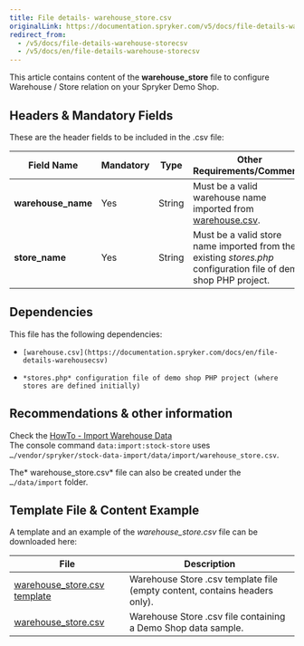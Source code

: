 ```yaml
---
title: File details- warehouse_store.csv
originalLink: https://documentation.spryker.com/v5/docs/file-details-warehouse-storecsv
redirect_from:
  - /v5/docs/file-details-warehouse-storecsv
  - /v5/docs/en/file-details-warehouse-storecsv
---
```


This article contains content of the **warehouse_store** file to configure Warehouse / Store relation on your Spryker Demo Shop.

## Headers & Mandatory Fields 
These are the header fields to be included in the .csv file:

| Field Name | Mandatory | Type | Other Requirements/Comments | Description |
| --- | --- | --- | --- | --- |
| **warehouse_name** | Yes | String | Must be a valid warehouse name imported from [warehouse.csv](https://documentation.spryker.com/docs/en/file-details-warehousecsv). | Name of the warehouse. |
| **store_name** | Yes | String | Must be a valid store name imported from the existing *stores.php* configuration file of demo shop PHP project. | Name of the store. |

## Dependencies
This file has the following dependencies: 

*     [warehouse.csv](https://documentation.spryker.com/docs/en/file-details-warehousecsv)
*     *stores.php* configuration file of demo shop PHP project (where stores are defined initially)

## Recommendations & other information
Check the [HowTo - Import Warehouse Data](https://documentation.spryker.com/docs/en/ht-import-warehouse-data)  
The console command `data:import:stock-store` uses `…/vendor/spryker/stock-data-import/data/import/warehouse_store.csv`. 

The* warehouse_store.csv* file can also be created under the `…/data/import` folder. 

## Template File & Content Example
A template and an example of the *warehouse_store.csv* file can be downloaded here:

| File | Description |
| --- | --- |
| [warehouse_store.csv template](https://spryker.s3.eu-central-1.amazonaws.com/docs/Developer+Guide/Back-End/Data+Manipulation/Data+Ingestion/Data+Import/Data+Import+Categories/Commerce+Setup/Template+warehouse_store.csv) | Warehouse Store .csv template file (empty content, contains headers only). |
| [warehouse_store.csv](https://spryker.s3.eu-central-1.amazonaws.com/docs/Developer+Guide/Back-End/Data+Manipulation/Data+Ingestion/Data+Import/Data+Import+Categories/Commerce+Setup/warehouse_store.csv) | Warehouse Store .csv file containing a Demo Shop data sample. |
